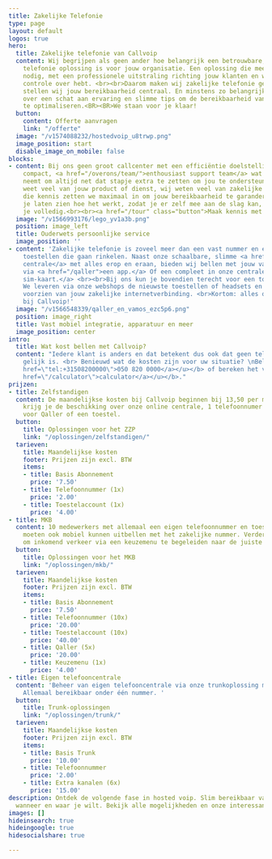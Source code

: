 ```yaml
---
title: Zakelijke Telefonie
type: page
layout: default
logos: true
hero:
  title: Zakelijke telefonie van Callvoip
  content: Wij begrijpen als geen ander hoe belangrijk een betrouwbare, flexibele
    telefonie oplossing is voor jouw organisatie. Een oplossing die meegroeit wanneer
    nodig, met een professionele uitstraling richting jouw klanten en waar je zelf
    controle over hebt. <br><br>Daarom maken wij zakelijke telefonie gemakkelijk en
    stellen wij jouw bereikbaarheid centraal. En minstens zo belangrijk, we beschikken
    over een schat aan ervaring en slimme tips om de bereikbaarheid van onze klanten
    te optimaliseren.<BR><BR>We staan voor je klaar!
  button:
    content: Offerte aanvragen
    link: "/offerte"
  image: "/v1574088232/hostedvoip_u8trwp.png"
  image_position: start
  disable_image_on_mobile: false
blocks:
- content: Bij ons geen groot callcenter met een efficiëntie doelstelling maar een
    compact, <a href="/overons/team/">enthousiast support team</a> wat nog de tijd
    neemt om altijd net dat stapje extra te zetten om jou te ondersteunen. <br><br>Jij
    weet veel van jouw product of dienst, wij weten veel van zakelijke telefonie en
    die kennis zetten we maximaal in om jouw bereikbaarheid te garanderen. We kunnen
    je laten zien hoe het werkt, zodat je er zelf mee aan de slag kan, of we ontzorgen
    je volledig.<br><br><a href="/tour" class="button">Maak kennis met Callvoip</a>
  image: "/v1566993176/lego_yv1a3b.png"
  position: image_left
  title: Ouderwets persoonlijke service
  image_position: ''
- content: 'Zakelijke telefonie is zoveel meer dan een vast nummer en één of meerdere
    toestellen die gaan rinkelen. Naast onze schaalbare, slimme <a href="/telefonie/functionaliteiten/">online
    centrale</a> met alles erop en eraan, bieden wij bellen met jouw vaste nummer
    via <a href="/qaller">een app.</a> Of een compleet in onze centrale <a href="/vamos">geïntegreerde
    sim-kaart.</a> <br><br>Bij ons kun je bovendien terecht voor een totaalplaatje.
    We leveren via onze webshops de nieuwste toestellen of headsets en kunnen je ook
    voorzien van jouw zakelijke internetverbinding. <br>Kortom: alles onder 1 dak
    bij Callvoip!'
  image: "/v1566548339/qaller_en_vamos_ezc5p6.png"
  position: image_right
  title: Vast mobiel integratie, apparatuur en meer
  image_position: center
intro:
  title: Wat kost bellen met Callvoip?
  content: "Iedere klant is anders en dat betekent dus ook dat geen telefooncentrale
    gelijk is. <br> Benieuwd wat de kosten zijn voor uw situatie? \nBel met <b><u><a
    href=\"tel:+31508200000\">050 820 0000</a></u></b> of bereken het via onze <b><u><a
    href=\"/calculator\">calculator</a></u></b>."
prijzen:
- title: Zelfstandigen
  content: De maandelijkse kosten bij Callvoip beginnen bij 13,50 per maand. Hiervoor
    krijg je de beschikking over onze online centrale, 1 telefoonnumer en 1 gebruikersaccount
    voor Qaller of een toestel.
  button:
    title: Oplossingen voor het ZZP
    link: "/oplossingen/zelfstandigen/"
  tarieven:
    title: Maandelijkse kosten
    footer: Prijzen zijn excl. BTW
    items:
    - title: Basis Abonnement
      price: '7.50'
    - title: Telefoonnummer (1x)
      price: '2.00'
    - title: Toestelaccount (1x)
      price: '4.00'
- title: MKB
  content: 10 medewerkers met allemaal een eigen telefoonnummer en toestel. 5 medewerkers
    moeten ook mobiel kunnen uitbellen met het zakelijke nummer. Verder is de wens
    om inkomend verkeer via een keuzemenu te begeleiden naar de juiste medewerker.
  button:
    title: Oplossingen voor het MKB
    link: "/oplossingen/mkb/"
  tarieven:
    title: Maandelijkse kosten
    footer: Prijzen zijn excl. BTW
    items:
    - title: Basis Abonnement
      price: '7.50'
    - title: Telefoonnummer (10x)
      price: '20.00'
    - title: Toestelaccount (10x)
      price: '40.00'
    - title: Qaller (5x)
      price: '20.00'
    - title: Keuzemenu (1x)
      price: '4.00'
- title: Eigen telefooncentrale
  content: 'Beheer van eigen telefooncentrale via onze trunkoplossing met 10 gesprekskanalen.
    Allemaal bereikbaar onder één nummer. '
  button:
    title: Trunk-oplossingen
    link: "/oplossingen/trunk/"
  tarieven:
    title: Maandelijkse kosten
    footer: Prijzen zijn excl. BTW
    items:
    - title: Basis Trunk
      price: '10.00'
    - title: Telefoonnummer
      price: '2.00'
    - title: Extra kanalen (6x)
      price: '15.00'
description: Ontdek de volgende fase in hosted voip. Slim bereikbaar vanuit de cloud,
  wanneer en waar je wilt. Bekijk alle mogelijkheden en onze interessante abonnementen.
images: []
hideinsearch: true
hideingoogle: true
hidesocialshare: true

---
```

